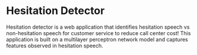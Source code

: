# Hesitation Detector
Hesitation detector is a web application that identifies hesitation speech vs non-hesitation speech for customer service to reduce call center cost! This application is built on a multilayer perceptron network model and captures features observed in hesitation speech.



